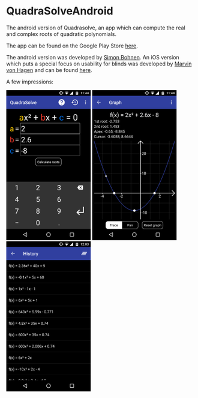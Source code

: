 # QuadraSolveAndroid
The android version of Quadrasolve, an app which can compute the real and complex roots of quadratic polynomials.

The app can be found on the Google Play Store [here](https://play.google.com/store/apps/details?id=de.jamesbeans.quadrasolve&hl=en).

The android version was developed by [Simon Bohnen](http://simonbohnen.me). An iOS version which puts a special focus on usability for blinds was developed by [Marvin von Hagen](http://vhagen.me) and can be found [here](https://itunes.apple.com/US/app/id1196212823?mt=8).

A few impressions:

<img src="https://raw.githubusercontent.com/Simonibo/QuadraSolveAndroid/master/screenshots/main.png" alt="The main activity of the app" title="Main activity of the app" width="225" height="400">  <img src="https://raw.githubusercontent.com/Simonibo/QuadraSolveAndroid/master/screenshots/graph1.png" title="The graph" alt="The graph view" width="225" height="400">  <img src="https://raw.githubusercontent.com/Simonibo/QuadraSolveAndroid/master/screenshots/history.png" title="History" alt="The history view" width="225" height="400">

